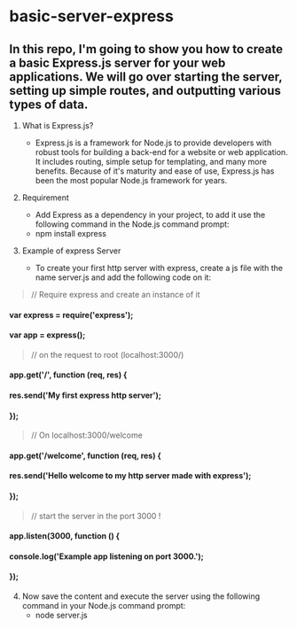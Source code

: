 # basic-server-express

## In this repo, I'm going to show you how to create a basic Express.js server for your web applications. We will go over starting the server, setting up simple routes, and outputting various types of data.


1. What is Express.js?
   - Express.js is a framework for Node.js to provide developers with robust tools for building a back-end for a website or web application. It includes routing, simple setup for templating, and many more benefits. Because of it's maturity and ease of use, Express.js has been the most popular Node.js framework for years. 


2. Requirement
   - Add Express as a dependency in your project, to add it use the following command in the Node.js command prompt:
   * npm install express


3. Example of express Server
   - To create your first http server with express, create a js file with the name server.js and add the following code on it:

>// Require express and create an instance of it
#### var express = require('express');
#### var app = express();

>// on the request to root (localhost:3000/)
#### app.get('/', function (req, res) {
####     res.send('<b>My</b> first express http server');
#### });

>// On localhost:3000/welcome
#### app.get('/welcome', function (req, res) {
####     res.send('<b>Hello</b> welcome to my http server made with express');
#### });

>// start the server in the port 3000 !
#### app.listen(3000, function () {
####     console.log('Example app listening on port 3000.');
#### });
4. Now save the content and execute the server using the following command in your Node.js command prompt:
   * node server.js
